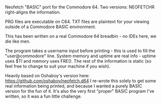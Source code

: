 Neofetch "BASIC" port for the Commodore 64.
Two versions: NEOFETCHR right-aligns the information.

PRG files are executable on C64. TXT files are plaintext for your viewing outside of a Commodore BASIC environment.

This has been written on a real Commodore 64 breadbin - no IDEs here, we die like men.

The program takes a username input before printing - this is used to fill the "user@commodore" line.
System memory and uptime are real info - uptime uses $TI and memory uses FRE().
The rest of the information is static (so feel free to change to suit your machine if you wish).

Heavily based on Oshaboy's version here: https://github.com/oshaboy/neofetch.d64
I re-wrote this solely to get some real information being printed, and because I wanted a purely BASIC version for the fun of it.
It's also the very first "proper" BASIC program I've written, so it was a fun little challenge.

